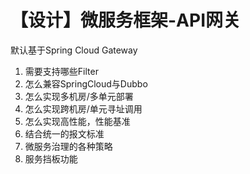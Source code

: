 # 【设计】微服务框架-API网关

默认基于Spring Cloud Gateway

1. 需要支持哪些Filter
2. 怎么兼容SpringCloud与Dubbo
3. 怎么实现多机房/多单元部署
4. 怎么实现跨机房/单元寻址调用
5. 怎么实现高性能，性能基准
6. 结合统一的报文标准
7. 微服务治理的各种策略
8. 服务挡板功能

